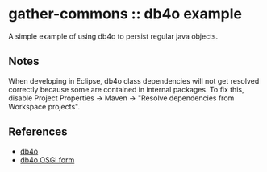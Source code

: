 gather-commons :: db4o example
===========================
A simple example of using db4o to persist regular java objects.

Notes
-----
When developing in Eclipse, db4o class dependencies will not get resolved
correctly because some are contained in internal packages. To fix this,
disable Project Properties -> Maven -> "Resolve dependencies from Workspace projects".



References
----------
* [db4o](http://www.db4o.com)
* [db4o OSGi form](http://developer.db4o.com/forums/124/ShowForum.aspx)

